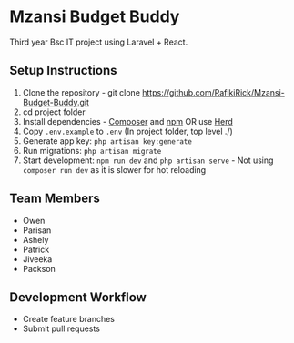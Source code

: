 # Mzansi Budget Buddy 

Third year Bsc IT project using Laravel + React.

## Setup Instructions

1. Clone the repository - git clone https://github.com/RafikiRick/Mzansi-Budget-Buddy.git
2. cd project folder
3. Install dependencies - [Composer](https://getcomposer.org/) and [npm](https://nodejs.org/en/download) OR use [Herd](https://herd.laravel.com/windows)  
4. Copy `.env.example` to `.env` (In project folder, top level ./)
5. Generate app key: `php artisan key:generate`
6. Run migrations: `php artisan migrate`
7. Start development: `npm run dev` and `php artisan serve` - Not using `composer run dev` as it is slower for hot reloading

## Team Members

- Owen
- Parisan
- Ashely
- Patrick
- Jiveeka
- Packson

## Development Workflow

- Create feature branches
- Submit pull requests 
